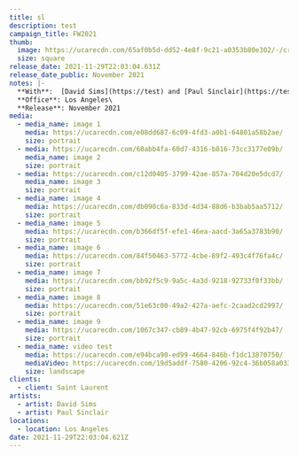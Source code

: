 ```yaml
---
title: sl
description: test
campaign_title: FW2021
thumb:
  image: https://ucarecdn.com/65af0b5d-dd52-4e8f-9c21-a0353b80e302/-/crop/456x388/136,0/-/preview/
  size: square
release_date: 2021-11-29T22:03:04.631Z
release_date_public: November 2021
notes: |-
  **With**:  [David Sims](https://test) and [Paul Sinclair](https://test)\
  **Office**: Los Angeles\
  **Release**: November 2021
media:
  - media_name: image 1
    media: https://ucarecdn.com/e08dd687-6c09-4fd3-a0b1-64801a58b2ae/
    size: portrait
  - media: https://ucarecdn.com/60abb4fa-60d7-4316-b816-73cc3177e09b/
    media_name: image 2
    size: portrait
  - media: https://ucarecdn.com/c12d0405-3799-42ae-857a-704d20e5dcd7/
    media_name: image 3
    size: portrait
  - media_name: image 4
    media: https://ucarecdn.com/db090c6a-833d-4d34-88d6-b3bab5aa5712/
    size: portrait
  - media_name: image 5
    media: https://ucarecdn.com/b366df5f-efe1-46ea-aacd-3a65a3783b90/
    size: portrait
  - media_name: image 6
    media: https://ucarecdn.com/84f50463-5772-4cbe-89f2-493c4f76fa4c/
    size: portrait
  - media_name: image 7
    media: https://ucarecdn.com/bb92f5c9-9a5c-4a3d-9218-92733f0f33bb/
    size: portrait
  - media_name: image 8
    media: https://ucarecdn.com/51e63c00-49a2-427a-aefc-2caad2cd2997/
    size: portrait
  - media_name: image 9
    media: https://ucarecdn.com/1067c347-cb89-4b47-92cb-6975f4f92b47/
    size: portrait
  - media_name: video test
    media: https://ucarecdn.com/e94bca90-ed99-4664-846b-f1dc13870750/
    mediaVideo: https://ucarecdn.com/19d5addf-7580-4206-92c4-36b058a03301/
    size: landscape
clients:
  - client: Saint Laurent
artists:
  - artist: David Sims
  - artist: Paul Sinclair
locations:
  - location: Los Angeles
date: 2021-11-29T22:03:04.621Z
---
```

